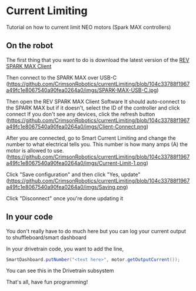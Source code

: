 # Current Limiting

Tutorial on how to current limit NEO motors (Spark MAX controllers)

## On the robot

The first thing that you want to do is download the latest version of the [REV SPARK MAX Client](http://www.revrobotics.com/sparkmax-software/#spark-max-client-application)

Then connect to the SPARK MAX over USB-C
(https://github.com/CrimsonRobotics/currentLimiting/blob/104c33788f1967a49fc1e8067540a90fea0264a0/imgs/SPARK-MAX-USB-C.jpg)

Then open the REV SPARK MAX Client Software
It should auto-connect to the SPARK MAX but if it doesn't, select the ID of the controller and click connect
If you don't see any devices, click the refresh button
(https://github.com/CrimsonRobotics/currentLimiting/blob/104c33788f1967a49fc1e8067540a90fea0264a0/imgs/Client-Connect.png)

After you are connected, go to Smart Current Limiting and change the number to what electrical tells you.
This number is how many amps (A) the motor is allowed to use.
(https://github.com/CrimsonRobotics/currentLimiting/blob/104c33788f1967a49fc1e8067540a90fea0264a0/imgs/Current-Limit-1.png)

Click "Save configuration" and then click "Yes, update"
(https://github.com/CrimsonRobotics/currentLimiting/blob/104c33788f1967a49fc1e8067540a90fea0264a0/imgs/Saving.png)

Click "Disconnect" once you're done updating it

## In your code

You don't really have to do much here but you can log your current output to shuffleboard/smart dashboard

In your drivetrain code, you want to add the line,

```java
SmartDashboard.putNumber("<text here>", motor.getOutputCurrent());
```

You can see this in the Drivetrain subsystem

That's all, have fun programming!

